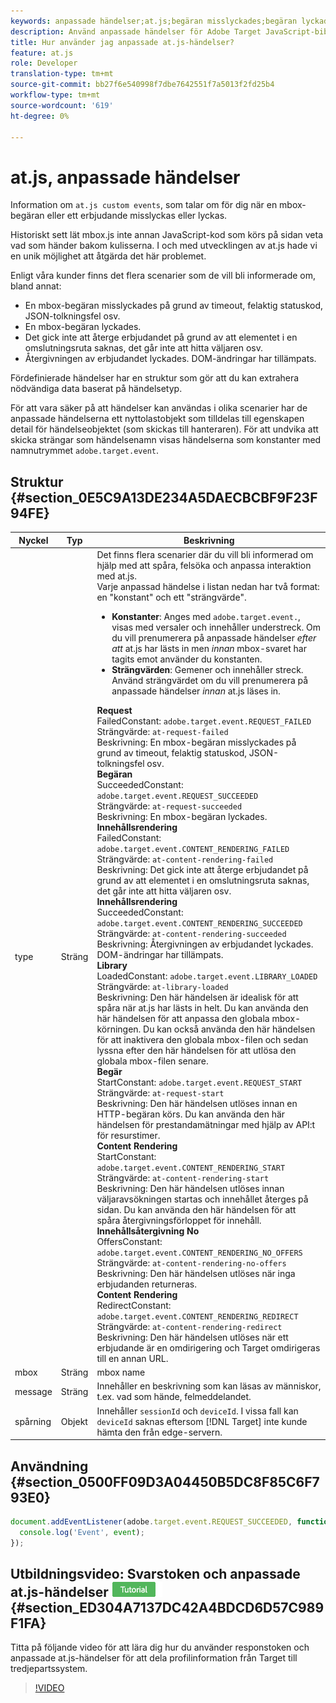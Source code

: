 ```yaml
---
keywords: anpassade händelser;at.js;begäran misslyckades;begäran lyckades;innehållsåtergivningen misslyckades;innehållsåtergivningen lyckades;biblioteket lästes in;begäran startades;återgivning av innehåll startades;återgivning av innehåll misslyckades;omdirigering av innehållsåtergivning
description: Använd anpassade händelser för Adobe Target JavaScript-bibliotek at.js som ska meddelas när en mbox-begäran eller ett erbjudande misslyckas eller lyckas.
title: Hur använder jag anpassade at.js-händelser?
feature: at.js
role: Developer
translation-type: tm+mt
source-git-commit: bb27f6e540998f7dbe7642551f7a5013f2fd25b4
workflow-type: tm+mt
source-wordcount: '619'
ht-degree: 0%

---
```



# at.js, anpassade händelser

Information om `at.js custom events`, som talar om för dig när en mbox-begäran eller ett erbjudande misslyckas eller lyckas.

Historiskt sett lät mbox.js inte annan JavaScript-kod som körs på sidan veta vad som händer bakom kulisserna. I och med utvecklingen av at.js hade vi en unik möjlighet att åtgärda det här problemet.

Enligt våra kunder finns det flera scenarier som de vill bli informerade om, bland annat:

* En mbox-begäran misslyckades på grund av timeout, felaktig statuskod, JSON-tolkningsfel osv.
* En mbox-begäran lyckades.
* Det gick inte att återge erbjudandet på grund av att elementet i en omslutningsruta saknas, det går inte att hitta väljaren osv.
* Återgivningen av erbjudandet lyckades. DOM-ändringar har tillämpats.

Fördefinierade händelser har en struktur som gör att du kan extrahera nödvändiga data baserat på händelsetyp.

För att vara säker på att händelser kan användas i olika scenarier har de anpassade händelserna ett nyttolastobjekt som tilldelas till egenskapen detail för händelseobjektet (som skickas till hanteraren). För att undvika att skicka strängar som händelsenamn visas händelserna som konstanter med namnutrymmet `adobe.target.event`.

## Struktur {#section_0E5C9A13DE234A5DAECBCBF9F23F94FE}

| Nyckel | Typ | Beskrivning |
|--- |--- |--- |
| type | Sträng | Det finns flera scenarier där du vill bli informerad om hjälp med att spåra, felsöka och anpassa interaktion med at.js.<br>Varje anpassad händelse i listan nedan har två format: en &quot;konstant&quot; och ett &quot;strängvärde&quot;.<ul><li>**Konstanter**: Anges med  `adobe.target.event.`, visas med versaler och innehåller understreck. Om du vill prenumerera på anpassade händelser *efter att* at.js har lästs in men *innan* mbox-svaret har tagits emot använder du konstanten.</li><li>**Strängvärden**: Gemener och innehåller streck. Använd strängvärdet om du vill prenumerera på anpassade händelser *innan* at.js läses in.</li></ul>**Request**<br> FailedConstant:  `adobe.target.event.REQUEST_FAILED`<br>Strängvärde:  `at-request-failed`<br>Beskrivning: En mbox-begäran misslyckades på grund av timeout, felaktig statuskod, JSON-tolkningsfel osv.<br>**Begäran**<br> SucceededConstant:  `adobe.target.event.REQUEST_SUCCEEDED`<br>Strängvärde:  `at-request-succeeded`<br>Beskrivning: En mbox-begäran lyckades.<br>**Innehållsrendering**<br> FailedConstant:  `adobe.target.event.CONTENT_RENDERING_FAILED`<br>Strängvärde:  `at-content-rendering-failed`<br>Beskrivning: Det gick inte att återge erbjudandet på grund av att elementet i en omslutningsruta saknas, det går inte att hitta väljaren osv.<br>**Innehållsrendering**<br> SucceededConstant:  `adobe.target.event.CONTENT_RENDERING_SUCCEEDED`<br>Strängvärde:  `at-content-rendering-succeeded`<br>Beskrivning: Återgivningen av erbjudandet lyckades. DOM-ändringar har tillämpats.<br>**Library**<br> LoadedConstant:  `adobe.target.event.LIBRARY_LOADED`<br>Strängvärde:  `at-library-loaded`<br>Beskrivning: Den här händelsen är idealisk för att spåra när at.js har lästs in helt. Du kan använda den här händelsen för att anpassa den globala mbox-körningen. Du kan också använda den här händelsen för att inaktivera den globala mbox-filen och sedan lyssna efter den här händelsen för att utlösa den globala mbox-filen senare.<br>**Begär**<br> StartConstant:  `adobe.target.event.REQUEST_START`<br>Strängvärde:  `at-request-start`<br>Beskrivning: Den här händelsen utlöses innan en HTTP-begäran körs. Du kan använda den här händelsen för prestandamätningar med hjälp av API:t för resurstimer.<br>**Content Rendering**<br> StartConstant:  `adobe.target.event.CONTENT_RENDERING_START`<br>Strängvärde:  `at-content-rendering-start`<br>Beskrivning: Den här händelsen utlöses innan väljaravsökningen startas och innehållet återges på sidan. Du kan använda den här händelsen för att spåra återgivningsförloppet för innehåll.<br>**Innehållsåtergivning No**<br> OffersConstant:  `adobe.target.event.CONTENT_RENDERING_NO_OFFERS`<br>Strängvärde:  `at-content-rendering-no-offers`<br>Beskrivning: Den här händelsen utlöses när inga erbjudanden returneras.<br>**Content Rendering**<br> RedirectConstant:  `adobe.target.event.CONTENT_RENDERING_REDIRECT`<br>Strängvärde:  `at-content-rendering-redirect`<br>Beskrivning: Den här händelsen utlöses när ett erbjudande är en omdirigering och Target omdirigeras till en annan URL. |
| mbox | Sträng | mbox name |
| message | Sträng | Innehåller en beskrivning som kan läsas av människor, t.ex. vad som hände, felmeddelandet. |
| spårning | Objekt | Innehåller `sessionId` och `deviceId`. I vissa fall kan `deviceId` saknas eftersom [!DNL Target] inte kunde hämta den från edge-servern. |

## Användning {#section_0500FF09D3A04450B5DC8F85C6F793E0}

```javascript
document.addEventListener(adobe.target.event.REQUEST_SUCCEEDED, function(event) { 
  console.log('Event', event); 
});
```

## Utbildningsvideo: Svarstoken och anpassade at.js-händelser ![självstudiemärke](/help/assets/tutorial.png) {#section_ED304A7137DC42A4BDCD6D57C989F1FA}

Titta på följande video för att lära dig hur du använder responstoken och anpassade at.js-händelser för att dela profilinformation från Target till tredjepartssystem.

>[!VIDEO](https://video.tv.adobe.com/v/23253/)